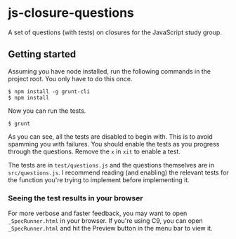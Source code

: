 js-closure-questions
====================

A set of questions (with tests) on closures for the JavaScript study group.

## Getting started
Assuming you have node installed, run the following commands in the project root. You only have to do this once.
```
$ npm install -g grunt-cli
$ npm install
```
Now you can run the tests.
```
$ grunt
```
As you can see, all the tests are disabled to begin with. This is to avoid spamming you with failures. You should enable
the tests as you progress through the questions. Remove the `x` in `xit` to enable a test.

The tests are in `test/questions.js` and the questions themselves are in `src/questions.js`. I recommend reading (and
enabling) the relevant tests for the function you're trying to implement before implementing it.

### Seeing the test results in your browser

For more verbose and faster feedback, you may want to open `_SpecRunner.html` in your browser. If you're using C9, you
can open `_SpecRunner.html` and hit the Preview button in the menu bar to view it.

